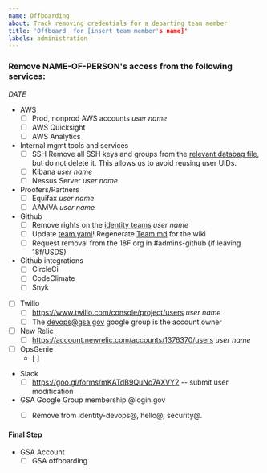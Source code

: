 ```yaml
---
name: Offboarding
about: Track removing credentials for a departing team member
title: 'Offboard  for [insert team member's name]'
labels: administration
---
```


### Remove NAME-OF-PERSON's access from the following services:
_DATE_

- AWS
   - [ ] Prod, nonprod AWS accounts
   _user name_
   - [ ] AWS Quicksight
   - [ ] AWS Analytics

- Internal mgmt tools and services
   - [ ] SSH
      Remove all SSH keys and groups from the [relevant databag file](https://github.com/18F/identity-devops-private/tree/master/chef/data_bags/users),
      but do not delete it. This allows us to avoid reusing user UIDs.
   - [ ] Kibana
      _user name_
   - [ ] Nessus Server
      _user name_

- Proofers/Partners
   - [ ] Equifax
     _user name_
   - [ ] AAMVA
      _user name_

- Github
   - [ ] Remove rights on the [identity teams](https://github.com/orgs/18F/teams/identity-core/members)
     _user name_
   - [ ] Update [team.yaml](https://github.com/18F/identity-private/blob/master/team/team.yml)! Regenerate [Team.md]() for the wiki
   - [ ] Request removal from the 18F org in #admins-github (if leaving 18f/USDS)

- Github integrations
   - [ ] CircleCi
   - [ ] CodeClimate
   - [ ] Snyk

- [ ] Twilio
   - [ ] https://www.twilio.com/console/project/users
     _user name_
   - [ ] The devops@gsa.gov google group is the account owner

- [ ] New Relic
   - [ ] https://account.newrelic.com/accounts/1376370/users
     _user name_

- [ ] OpsGenie
   - [ ]

- Slack
   - [ ] https://goo.gl/forms/mKATdB9QuNo7AXVY2 -- submit user modification

- GSA Google Group membership  @login.gov
   - [ ] Remove from identity-devops@, hello@, security@.


#### Final Step
- GSA Account
   - [ ] GSA offboarding
